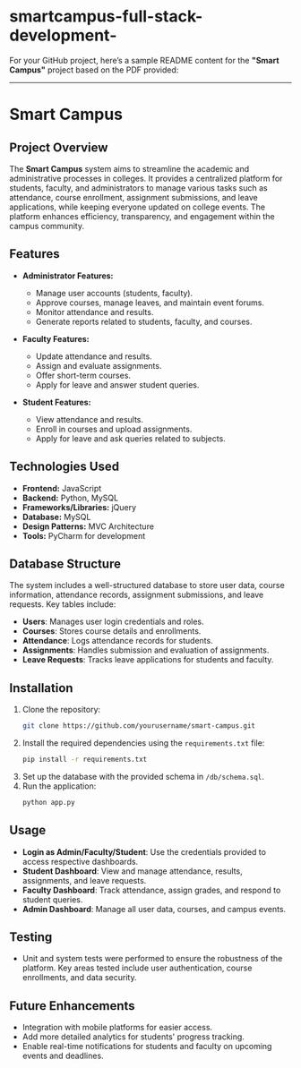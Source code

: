 # smartcampus-full-stack-development-

For your GitHub project, here’s a sample README content for the **"Smart Campus"** project based on the PDF provided:

---

# Smart Campus

## Project Overview
The **Smart Campus** system aims to streamline the academic and administrative processes in colleges. It provides a centralized platform for students, faculty, and administrators to manage various tasks such as attendance, course enrollment, assignment submissions, and leave applications, while keeping everyone updated on college events. The platform enhances efficiency, transparency, and engagement within the campus community.

## Features
- **Administrator Features:**
  - Manage user accounts (students, faculty).
  - Approve courses, manage leaves, and maintain event forums.
  - Monitor attendance and results.
  - Generate reports related to students, faculty, and courses.

- **Faculty Features:**
  - Update attendance and results.
  - Assign and evaluate assignments.
  - Offer short-term courses.
  - Apply for leave and answer student queries.

- **Student Features:**
  - View attendance and results.
  - Enroll in courses and upload assignments.
  - Apply for leave and ask queries related to subjects.

## Technologies Used
- **Frontend:** JavaScript
- **Backend:** Python, MySQL
- **Frameworks/Libraries:** jQuery
- **Database:** MySQL
- **Design Patterns:** MVC Architecture
- **Tools:** PyCharm for development

## Database Structure
The system includes a well-structured database to store user data, course information, attendance records, assignment submissions, and leave requests. Key tables include:
- **Users**: Manages user login credentials and roles.
- **Courses**: Stores course details and enrollments.
- **Attendance**: Logs attendance records for students.
- **Assignments**: Handles submission and evaluation of assignments.
- **Leave Requests**: Tracks leave applications for students and faculty.

## Installation
1. Clone the repository:
   ```bash
   git clone https://github.com/yourusername/smart-campus.git
   ```
2. Install the required dependencies using the `requirements.txt` file:
   ```bash
   pip install -r requirements.txt
   ```
3. Set up the database with the provided schema in `/db/schema.sql`.
4. Run the application:
   ```bash
   python app.py
   ```

## Usage
- **Login as Admin/Faculty/Student**: Use the credentials provided to access respective dashboards.
- **Student Dashboard**: View and manage attendance, results, assignments, and leave requests.
- **Faculty Dashboard**: Track attendance, assign grades, and respond to student queries.
- **Admin Dashboard**: Manage all user data, courses, and campus events.

## Testing
- Unit and system tests were performed to ensure the robustness of the platform. Key areas tested include user authentication, course enrollments, and data security.

## Future Enhancements
- Integration with mobile platforms for easier access.
- Add more detailed analytics for students' progress tracking.
- Enable real-time notifications for students and faculty on upcoming events and deadlines.

